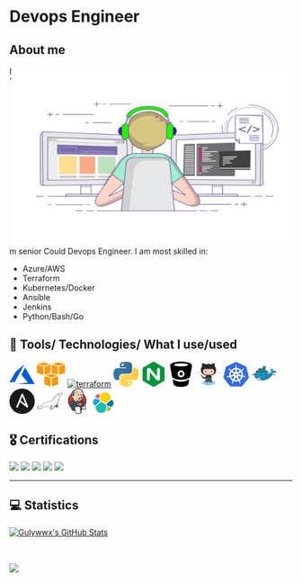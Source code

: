 # Devops Engineer 


## About me

<img align="right" src="images/gifs/coder3.gif" width="500" height="320" />

I’m senior Could Devops Engineer. I am most skilled in:

- Azure/AWS
- Terraform
- Kubernetes/Docker
- Ansible
- Jenkins
- Python/Bash/Go


<h2>🚀 Tools/ Technologies/ What I use/used</h2>
<p align="left">
<a href="https://azure.microsoft.com" target="_blank"><img src="images/svgicons/microsoft_azure-icon.svg" alt="microsoft_azure" width="45" height="45" /></a>
<a href="https://aws.amazon.com" target="_blank"><img src="images/svgicons/amazon_aws-icon.svg" alt="Aws" width="50" height="45" /></a>  
<a href="https://www.terraform.io/" target="_blank"><img src="https://www.vectorlogo.zone/logos/terraformio/terraformio-icon.svg" alt="terraform" width="45" height="45"/></a>  
<a href="https://www.python.org" target="_blank"><img src="images/svgicons/python-icon.svg" alt="python" width="45" height="45" /></a>
<a href="https://www.nginx.com/" target="_blank"><img src="images/svgicons/nginx-icon.svg" alt="nginx" width="45" height="45" /></a>
<a href="https://bitbucket.org/" target="_blank"><img src="images/svgicons/bitbucket-icon.svg" alt="BitBucket" width="45" height="45" /></a>
<a href="https://github.com/" target="_blank"><img src="images/svgicons/github-icon.svg" alt="Github" width="45" height="45" /></a>
<a href="https://kubernetes.io" target="_blank"><img src="images/svgicons/kubernetes-icon.svg" alt="Kubernetes" width="45" height="45" /></a>
<a href="https://www.docker.com/" target="_blank"><img src="images/svgicons/docker-icon.svg" alt="Docker" width="45" height="45" /></a>
<a href="https://www.ansible.com/" target="_blank"><img src="images/svgicons/ansible-icon.svg" alt="Ansible" width="45" height="45" /></a>
<a href="https://mariadb.org/" target="_blank"><img src="images/svgicons/mariadb-icon.svg" alt="MariaDb" width="45" height="45" /></a>
<a href="https://www.jenkins.io/" target="_blank"><img src="images/svgicons/jenkins-icon.svg" alt="Jenkins" width="45" height="45" /></a>
<a href="https://www.elastic.co" target="_blank"> <img src="images/svgicons/elastic-icon.svg" alt="elasticsearch" width="40" height="40"/></a>  
</p>

## 🎖️ Certifications

<a title="AWS Certified Solutions Architect – Professional" href="https://www.credly.com/badges/dfe1fdcc-7d99-49a2-a3c7-94378325bbeb" target="_blank"><img height="60" src="https://images.credly.com/size/680x680/images/2d84e428-9078-49b6-a804-13c15383d0de/image.png"></a>
<a title="AWS Certified DevOps Engineer – Professional" href="https://www.credly.com/badges/4239ee46-6481-41cf-b6a5-c0d83297299b" target="_blank"><img height="60" src="https://images.credly.com/size/680x680/images/bd31ef42-d460-493e-8503-39592aaf0458/image.png"></a>
<a title="AWS Certified Security – Specialty" href="https://www.credly.com/badges/a23c7891-8965-4012-825f-24b5f347f35a" target="_blank"><img height="60" src="https://images.credly.com/size/680x680/images/53acdae5-d69f-4dda-b650-d02ed7a50dd7/image.png"></a>
<a title="Microsoft Certified: Azure Solutions Architect Expert" href="https://www.credly.com/badges/a4c3635c-fed4-4cfe-ae39-d2539a865a1d" target="_blank"><img height="60" src="https://images.credly.com/size/680x680/images/987adb7e-49be-4e24-b67e-55986bd3fe66/azure-solutions-architect-expert-600x600.png"></a>
<a title="Microsoft Certified: Azure Network Engineer Associate" href="https://www.credly.com/badges/de61ddb3-c3f9-453b-addc-5365df19c583" target="_blank"><img height="60" src="https://images.credly.com/size/680x680/images/c3a2e51d-7984-48cc-a4cb-88d4e8487037/azure-network-engineer-associate-600x600.png"></a>

---
## 💻 Statistics


<a href="https://github.com/gulywwx/gulywwx">
  <img align="center" src="https://bad-apple-github-readme.vercel.app/api?username=gulywwx&show_icons=true&line_height=27&count_private=true" alt="Gulywwx's GitHub Stats" />
</a>

<p>&nbsp;</p>

<a href="https://github.com/gulywwx/gulywwx">
  <img align="center" src="https://github-profile-trophy.vercel.app/?username=gulywwx&column=7" />
</a>


